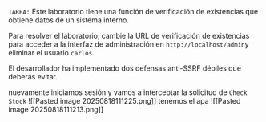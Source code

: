 `TAREA:` Este laboratorio tiene una función de verificación de existencias que obtiene datos de un sistema interno.

Para resolver el laboratorio, cambie la URL de verificación de existencias para acceder a la interfaz de administración en `http://localhost/admin`y eliminar el usuario `carlos`.

El desarrollador ha implementado dos defensas anti-SSRF débiles que deberás evitar.

nuevamente iniciamos sesión y vamos a interceptar la solicitud de `Check Stock`
![[Pasted image 20250818111225.png]]
tenemos el apa
![[Pasted image 20250818111213.png]]